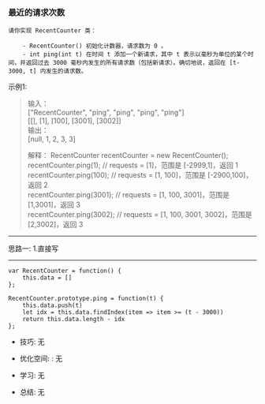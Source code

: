 
### 最近的请求次数

```
请你实现 RecentCounter 类：

    - RecentCounter() 初始化计数器，请求数为 0 。
    - int ping(int t) 在时间 t 添加一个新请求，其中 t 表示以毫秒为单位的某个时间，并返回过去 3000 毫秒内发生的所有请求数（包括新请求）。确切地说，返回在 [t-3000, t] 内发生的请求数。
```

示例1:

> 输入：  
  ["RecentCounter", "ping", "ping", "ping", "ping"]  
  [[], [1], [100], [3001], [3002]]  
  输出：  
  [null, 1, 2, 3, 3]  
> 
> 解释：
  RecentCounter recentCounter = new RecentCounter();  
  recentCounter.ping(1);     // requests = [1]，范围是 [-2999,1]，返回 1  
  recentCounter.ping(100);   // requests = [1, 100]，范围是 [-2900,100]，返回 2  
  recentCounter.ping(3001);  // requests = [1, 100, 3001]，范围是 [1,3001]，返回 3  
  recentCounter.ping(3002);  // requests = [1, 100, 3001, 3002]，范围是 [2,3002]，返回 3  
 

---

思路一: 
1.直接写

---

```
var RecentCounter = function() {
    this.data = []
};

RecentCounter.prototype.ping = function(t) {
    this.data.push(t)
    let idx = this.data.findIndex(item => item >= (t - 3000))
    return this.data.length - idx
};
```

* 技巧: 无 

* 优化空间: : 无 

* 学习: 无

* 总结: 无
